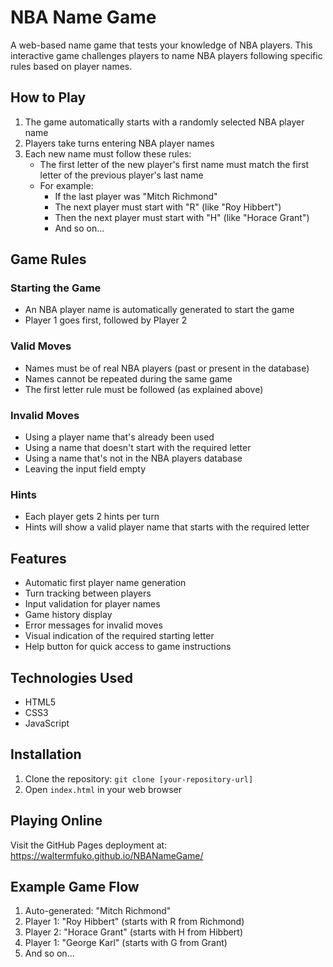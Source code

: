 # NBA Name Game

A web-based name game that tests your knowledge of NBA players. This interactive game challenges players to name NBA players following specific rules based on player names.

## How to Play

1. The game automatically starts with a randomly selected NBA player name
2. Players take turns entering NBA player names
3. Each new name must follow these rules:
   - The first letter of the new player's first name must match the first letter of the previous player's last name
   - For example:
     - If the last player was "Mitch Richmond"
     - The next player must start with "R" (like "Roy Hibbert")
     - Then the next player must start with "H" (like "Horace Grant")
     - And so on...

## Game Rules

### Starting the Game
- An NBA player name is automatically generated to start the game
- Player 1 goes first, followed by Player 2

### Valid Moves
- Names must be of real NBA players (past or present in the database)
- Names cannot be repeated during the same game
- The first letter rule must be followed (as explained above)

### Invalid Moves
- Using a player name that's already been used
- Using a name that doesn't start with the required letter
- Using a name that's not in the NBA players database
- Leaving the input field empty

### Hints
- Each player gets 2 hints per turn
- Hints will show a valid player name that starts with the required letter

## Features

- Automatic first player name generation
- Turn tracking between players
- Input validation for player names
- Game history display
- Error messages for invalid moves
- Visual indication of the required starting letter
- Help button for quick access to game instructions

## Technologies Used

- HTML5
- CSS3
- JavaScript

## Installation

1. Clone the repository: `git clone [your-repository-url]`
2. Open `index.html` in your web browser

## Playing Online
Visit the GitHub Pages deployment at: https://waltermfuko.github.io/NBANameGame/

## Example Game Flow

1. Auto-generated: "Mitch Richmond"
2. Player 1: "Roy Hibbert" (starts with R from Richmond)
3. Player 2: "Horace Grant" (starts with H from Hibbert)
4. Player 1: "George Karl" (starts with G from Grant)
5. And so on...

